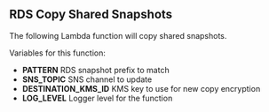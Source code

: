 ## RDS Copy Shared Snapshots

The following Lambda function will copy shared snapshots.

Variables for this function:

* **PATTERN** RDS snapshot prefix to match
* **SNS_TOPIC** SNS channel to update
* **DESTINATION_KMS_ID** KMS key to use for new copy encryption
* **LOG_LEVEL** Logger level for the function
